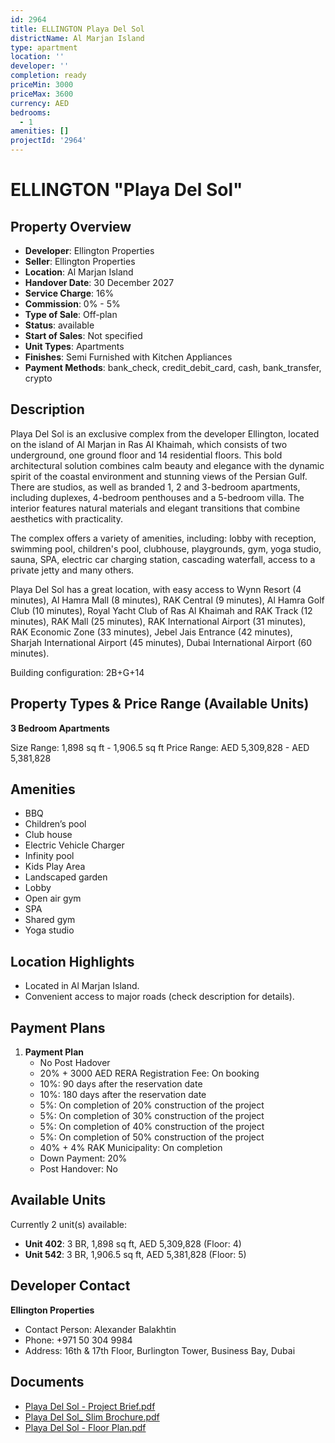 ```yaml
---
id: 2964
title: ELLINGTON Playa Del Sol
districtName: Al Marjan Island
type: apartment
location: ''
developer: ''
completion: ready
priceMin: 3000
priceMax: 3600
currency: AED
bedrooms:
  - 1
amenities: []
projectId: '2964'
---
```


# ELLINGTON "Playa Del Sol"

## Property Overview
- **Developer**: Ellington Properties
- **Seller**: Ellington Properties
- **Location**: Al Marjan Island
- **Handover Date**: 30 December 2027
- **Service Charge**: 16%
- **Commission**: 0% - 5%
- **Type of Sale**: Off-plan
- **Status**: available
- **Start of Sales**: Not specified
- **Unit Types**: Apartments
- **Finishes**: Semi Furnished with Kitchen Appliances
- **Payment Methods**: bank_check, credit_debit_card, cash, bank_transfer, crypto

## Description
Playa Del Sol is an exclusive complex from the developer Ellington, located on the island of Al Marjan in Ras Al Khaimah, which consists of two underground, one ground floor and 14 residential floors. This bold architectural solution combines calm beauty and elegance with the dynamic spirit of the coastal environment and stunning views of the Persian Gulf. There are studios, as well as branded 1, 2 and 3-bedroom apartments, including duplexes, 4-bedroom penthouses and a 5-bedroom villa. The interior features natural materials and elegant transitions that combine aesthetics with practicality.

The complex offers a variety of amenities, including: lobby with reception, swimming pool, children's pool, clubhouse, playgrounds, gym, yoga studio, sauna, SPA, electric car charging station, cascading waterfall, access to a private jetty and many others.

Playa Del Sol has a great location, with easy access to Wynn Resort (4 minutes), Al Hamra Mall (8 minutes), RAK Central (9 minutes), Al Hamra Golf Club (10 minutes), Royal Yacht Club of Ras Al Khaimah and RAK Track (12 minutes), RAK Mall (25 minutes), RAK International Airport (31 minutes), RAK Economic Zone (33 minutes), Jebel Jais Entrance (42 minutes), Sharjah International Airport (45 minutes), Dubai International Airport (60 minutes).

Building configuration: 2B+G+14

## Property Types & Price Range (Available Units)
**3 Bedroom Apartments**

Size Range: 1,898 sq ft - 1,906.5 sq ft
Price Range: AED 5,309,828 - AED 5,381,828

## Amenities
- BBQ
- Children’s pool
- Club house
- Electric Vehicle Charger
- Infinity pool
- Kids Play Area
- Landscaped garden
- Lobby
- Open air gym
- SPA
- Shared gym
- Yoga studio

## Location Highlights
- Located in Al Marjan Island.
- Convenient access to major roads (check description for details).

## Payment Plans
1. **Payment Plan**
   - No Post Hadover
   - 20% + 3000 AED RERA Registration Fee: On booking
   - 10%: 90 days after the reservation date
   - 10%: 180 days after the reservation date
   - 5%: On completion of 20% construction of the project
   - 5%: On completion of 30% construction of the project
   - 5%: On completion of 40% construction of the project
   - 5%: On completion of 50% construction of the project
   - 40% + 4% RAK Municipality: On completion
   - Down Payment: 20%
   - Post Handover: No

## Available Units
Currently 2 unit(s) available:
- **Unit 402**: 3 BR, 1,898 sq ft, AED 5,309,828 (Floor: 4)
- **Unit 542**: 3 BR, 1,906.5 sq ft, AED 5,381,828 (Floor: 5)

## Developer Contact
**Ellington Properties**
- Contact Person: Alexander Balakhtin
- Phone: +971 50 304 9984
- Address: 16th & 17th Floor, Burlington Tower, Business Bay, Dubai

## Documents
- [Playa Del Sol - Project Brief.pdf](https://cdn.geniemap.net/2024/09/24/6PkxQzdCJPM7ZRrXpEvRsZWoRdYYrRVfLPgpwkxm.pdf)
- [Playa Del Sol_ Slim Brochure.pdf](https://cdn.geniemap.net/2024/10/10/9ZmMGyOP2vFWc1HA7cgktduP8BsSkVltavuok99O.pdf)
- [Playa Del Sol - Floor Plan.pdf](https://cdn.geniemap.net/2024/10/10/JaAmyGbS0HEQ2UNyFX8Q0BV6EDBm34Hnrm0YQEGn.pdf)
